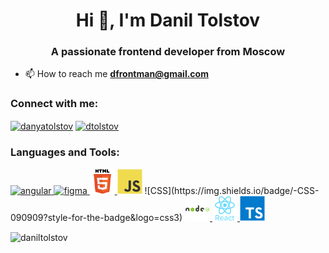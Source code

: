 <h1 align="center">Hi 👋, I'm Danil Tolstov</h1>
<h3 align="center">A passionate frontend developer from Moscow</h3>

- 📫 How to reach me **dfrontman@gmail.com**

<h3 align="left">Connect with me:</h3>
<p align="left">
<a href="https://instagram.com/danyatolstov" target="blank"><img align="center" src="https://raw.githubusercontent.com/rahuldkjain/github-profile-readme-generator/master/src/images/icons/Social/instagram.svg" alt="danyatolstov" height="30" width="40" /></a>
<a href="https://t.me/dtolstov" target="blank"><img align="center" src="https://upload.wikimedia.org/wikipedia/commons/8/83/Telegram_2019_Logo.svg" alt="dtolstov" height="30" width="40"></a> 
</p>

<h3 align="left">Languages and Tools:</h3>
<p align="left"> <a href="https://angular.io" target="_blank" rel="noreferrer"> <img src="https://angular.io/assets/images/logos/angular/angular.svg" alt="angular" width="40" height="40"/> </a> <a href="https://www.figma.com/" target="_blank" rel="noreferrer"> <img src="https://www.vectorlogo.zone/logos/figma/figma-icon.svg" alt="figma" width="40" height="40"/> </a> <a href="https://www.w3.org/html/" target="_blank" rel="noreferrer"> <img src="https://raw.githubusercontent.com/devicons/devicon/master/icons/html5/html5-original-wordmark.svg" alt="html5" width="40" height="40"/> </a> <a href="https://developer.mozilla.org/en-US/docs/Web/JavaScript" target="_blank" rel="noreferrer"> <img src="https://raw.githubusercontent.com/devicons/devicon/master/icons/javascript/javascript-original.svg" alt="javascript" width="40" height="40"/></a> ![CSS](https://img.shields.io/badge/-CSS-090909?style-for-the-badge&logo=css3) <a href="https://nodejs.org" target="_blank" rel="noreferrer"> <img src="https://raw.githubusercontent.com/devicons/devicon/master/icons/nodejs/nodejs-original-wordmark.svg" alt="nodejs" width="40" height="40"/> </a> <a href="https://reactjs.org/" target="_blank" rel="noreferrer"> <img src="https://raw.githubusercontent.com/devicons/devicon/master/icons/react/react-original-wordmark.svg" alt="react" width="40" height="40"/> </a> <a href="https://www.typescriptlang.org/" target="_blank" rel="noreferrer"> <img src="https://raw.githubusercontent.com/devicons/devicon/master/icons/typescript/typescript-original.svg" alt="typescript" width="40" height="40"/></a></p>

<p><img align="center" src="https://github-readme-stats.vercel.app/api/top-langs?username=daniltolstov&show_icons=true&locale=en&layout=compact" alt="daniltolstov" /></p>
